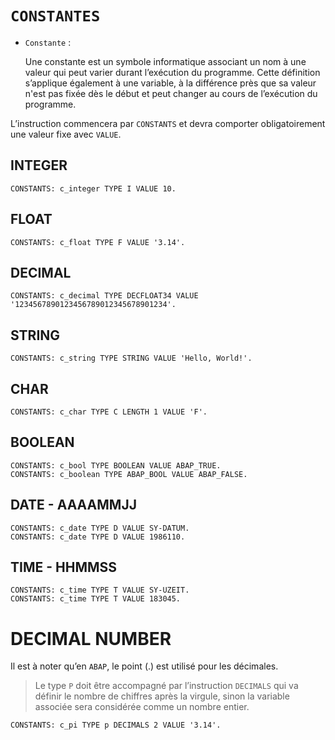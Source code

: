 # **`CONSTANTES`**

- `Constante` :

  Une constante est un symbole informatique associant un nom à une valeur qui peut varier durant l’exécution du programme. Cette définition s’applique également à une variable, à la différence près que sa valeur n'est pas fixée dès le début et peut changer au cours de l’exécution du programme.

L’instruction commencera par `CONSTANTS` et devra comporter obligatoirement une valeur fixe avec `VALUE`.

## **INTEGER**

```JS
CONSTANTS: c_integer TYPE I VALUE 10.
```

## **FLOAT**

```JS
CONSTANTS: c_float TYPE F VALUE '3.14'.
```

## **DECIMAL**

```JS
CONSTANTS: c_decimal TYPE DECFLOAT34 VALUE '1234567890123456789012345678901234'.
```

## **STRING**

```JS
CONSTANTS: c_string TYPE STRING VALUE 'Hello, World!'.
```

## **CHAR**

```JS
CONSTANTS: c_char TYPE C LENGTH 1 VALUE 'F'.
```

## **BOOLEAN**

```JS
CONSTANTS: c_bool TYPE BOOLEAN VALUE ABAP_TRUE.
CONSTANTS: c_boolean TYPE ABAP_BOOL VALUE ABAP_FALSE.
```

## **DATE** - AAAAMMJJ

```JS
CONSTANTS: c_date TYPE D VALUE SY-DATUM.
CONSTANTS: c_date TYPE D VALUE 1986110.
```

## **TIME** - HHMMSS

```JS
CONSTANTS: c_time TYPE T VALUE SY-UZEIT.
CONSTANTS: c_time TYPE T VALUE 183045.
```

# **DECIMAL NUMBER**

Il est à noter qu’en `ABAP`, le point (.) est utilisé pour les décimales.

> Le type `P` doit être accompagné par l’instruction `DECIMALS` qui va définir le nombre de chiffres après la virgule, sinon la variable associée sera considérée comme un nombre entier.

```JS
CONSTANTS: c_pi TYPE p DECIMALS 2 VALUE '3.14'.
```

